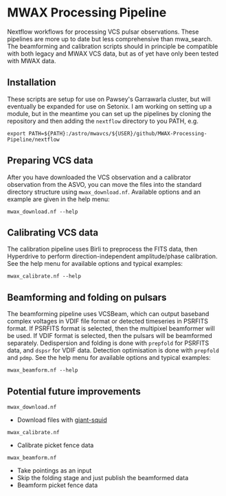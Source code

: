 # MWAX Processing Pipeline
Nextflow workflows for processing VCS pulsar observations. These pipelines are 
more up to date but less comprehensive than mwa_search. The beamforming and
calibration scripts should in principle be compatible with both legacy and MWAX
VCS data, but as of yet have only been tested with MWAX data.

## Installation
These scripts are setup for use on Pawsey's Garrawarla cluster, but will
eventually be expanded for use on Setonix. I am working on setting up a module,
but in the meantime you can set up the pipelines by cloning the repository
and then adding the `nextflow` directory to you PATH, e.g.

    export PATH=${PATH}:/astro/mwavcs/${USER}/github/MWAX-Processing-Pipeline/nextflow

## Preparing VCS data
After you have downloaded the VCS observation and a calibrator observation from
the ASVO, you can move the files into the standard directory structure using
`mwax_download.nf`. Available options and an example are given in the help menu:
    
    mwax_download.nf --help

## Calibrating VCS data
The calibration pipeline uses Birli to preprocess the FITS data, then Hyperdrive
to perform direction-independent amplitude/phase calibration. See the help menu
for available options and typical examples:

    mwax_calibrate.nf --help

## Beamforming and folding on pulsars
The beamforming pipeline uses VCSBeam, which can output baseband complex 
voltages in VDIF file format or detected timeseries in PSRFITS format. If
PSRFITS format is selected, then the multipixel beamformer will be used. If
VDIF format is selected, then the pulsars will be beamformed separately.
Dedispersion and folding is done with `prepfold` for PSRFITS data, and `dspsr`
for VDIF data. Detection optimisation is done with `prepfold` and `pdmp`.
See the help menu for available options and typical examples:

    mwax_beamform.nf --help

## Potential future improvements

`mwax_download.nf`
* Download files with [giant-squid](https://github.com/MWATelescope/giant-squid)

`mwax_calibrate.nf`
* Calibrate picket fence data

`mwax_beamform.nf`
* Take pointings as an input
* Skip the folding stage and just publish the beamformed data
* Beamform picket fence data